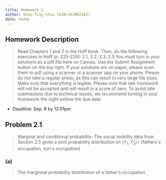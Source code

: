 ```yaml
---
title: Homework 1
author: Shao-Ting Chiu (UIN:433002162)
date: today
---
```


## Homework Description

> Read Chapters 1 and 2 in the Hoff book.
> Then, do the following exercises in Hoff (p. 225-226): 2.1, 2.2, 2.3, 2.5
> You must turn in your solutions as a pdf file here on Canvas. Use the Submit Assignment button on the top right.
> If your solutions are on paper, please scan them to pdf using a scanner or a scanner app on your phone. Please do not take a regular photo, as this can result in very large file sizes. Make sure that everything is legible.
> Please note that late homework will not be accepted and will result in a score of zero. To avoid late submissions due to technical issues, we recommend turning in your homework the night before the due date.

- Deadline: Sep. 8 by 12:01pm

## Problem 2.1

> Marginal and conditional probability: The social mobility data from Section 2.5 gives a joint probability distribution on $(Y_1, Y_2)=$ (fathers's occupation, son's occupation)

### (a)

> The margineal probability distribution of a father's occupation